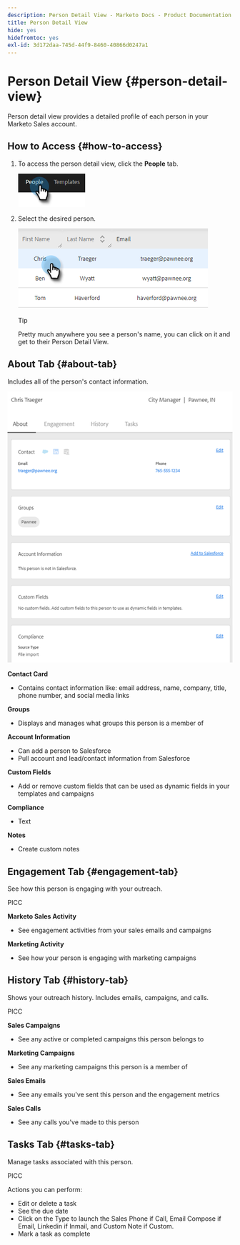 ```yaml
---
description: Person Detail View - Marketo Docs - Product Documentation
title: Person Detail View
hide: yes
hidefromtoc: yes
exl-id: 3d172daa-745d-44f9-8460-40866d0247a1
---
```

# Person Detail View {#person-detail-view}

Person detail view provides a detailed profile of each person in your Marketo Sales account.

## How to Access {#how-to-access}

1. To access the person detail view, click the **People** tab.

   ![](assets/person-detail-view-1.png)

1. Select the desired person.

   ![](assets/person-detail-view-2.png)

   >[!TIP]
   >
   >Pretty much anywhere you see a person's name, you can click on it and get to their Person Detail View.

## About Tab {#about-tab}

Includes all of the person's contact information.

   ![](assets/person-detail-view-3.png)

**Contact Card**

* Contains contact information like: email address, name, company, title, phone number, and social media links

**Groups**

* Displays and manages what groups this person is a member of

**Account Information**

* Can add a person to Salesforce
* Pull account and lead/contact information from Salesforce

**Custom Fields**

* Add or remove custom fields that can be used as dynamic fields in your templates and campaigns

**Compliance**

* Text

**Notes**

* Create custom notes

## Engagement Tab {#engagement-tab}

See how this person is engaging with your outreach.

PICC

**Marketo Sales Activity**

* See engagement activities from your sales emails and campaigns

**Marketing Activity**

* See how your person is engaging with marketing campaigns

## History Tab {#history-tab}

Shows your outreach history. Includes emails, campaigns, and calls.

PICC

**Sales Campaigns**

* See any active or completed campaigns this person belongs to

**Marketing Campaigns**

* See any marketing campaigns this person is a member of

**Sales Emails**

* See any emails you've sent this person and the engagement metrics

**Sales Calls**

* See any calls you've made to this person

## Tasks Tab {#tasks-tab}

Manage tasks associated with this person.

PICC

Actions you can perform:

* Edit or delete a task
* See the due date
* Click on the Type to launch the Sales Phone if Call, Email Compose if Email, Linkedin if Inmail, and Custom Note if Custom.
* Mark a task as complete
